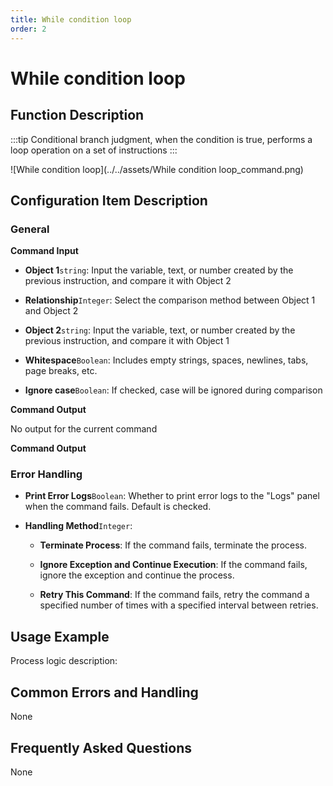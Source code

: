 ```yaml
---
title: While condition loop
order: 2
---
```


# While condition loop

## Function Description

:::tip 
Conditional branch judgment, when the condition is true, performs a loop operation on a set of instructions
:::

![While condition loop](../../assets/While condition loop_command.png)

## Configuration Item Description

### General

**Command Input**

- **Object 1**`string`: Input the variable, text, or number created by the previous instruction, and compare it with Object 2

- **Relationship**`Integer`: Select the comparison method between Object 1 and Object 2

- **Object 2**`string`: Input the variable, text, or number created by the previous instruction, and compare it with Object 1

- **Whitespace**`Boolean`: Includes empty strings, spaces, newlines, tabs, page breaks, etc.

- **Ignore case**`Boolean`: If checked, case will be ignored during comparison


**Command Output**

No output for the current command


**Command Output**

### Error Handling

- **Print Error Logs**`Boolean`: Whether to print error logs to the "Logs" panel when the command fails. Default is checked. 

- **Handling Method**`Integer`:

    - **Terminate Process**: If the command fails, terminate the process.

    - **Ignore Exception and Continue Execution**: If the command fails, ignore the exception and continue the process.

    - **Retry This Command**: If the command fails, retry the command a specified number of times with a specified interval between retries.

## Usage Example

Process logic description:

## Common Errors and Handling

None

## Frequently Asked Questions

None

